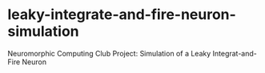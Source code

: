 # leaky-integrate-and-fire-neuron-simulation
Neuromorphic Computing Club Project: Simulation of a Leaky Integrat-and-Fire Neuron
